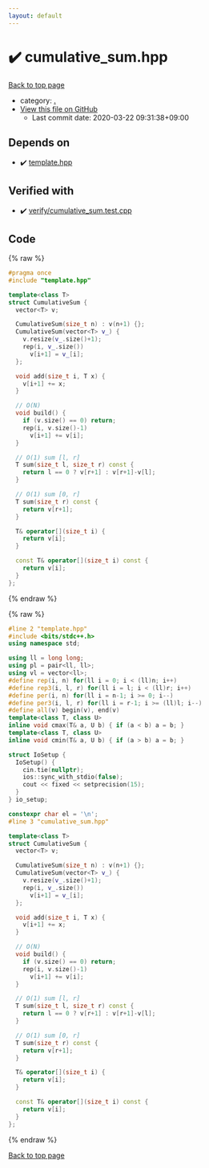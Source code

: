 ```yaml
---
layout: default
---
```


<!-- mathjax config similar to math.stackexchange -->
<script type="text/javascript" async
  src="https://cdnjs.cloudflare.com/ajax/libs/mathjax/2.7.5/MathJax.js?config=TeX-MML-AM_CHTML">
</script>
<script type="text/x-mathjax-config">
  MathJax.Hub.Config({
    TeX: { equationNumbers: { autoNumber: "AMS" }},
    tex2jax: {
      inlineMath: [ ['$','$'] ],
      processEscapes: true
    },
    "HTML-CSS": { matchFontHeight: false },
    displayAlign: "left",
    displayIndent: "2em"
  });
</script>

<script type="text/javascript" src="https://cdnjs.cloudflare.com/ajax/libs/jquery/3.4.1/jquery.min.js"></script>
<script src="https://cdn.jsdelivr.net/npm/jquery-balloon-js@1.1.2/jquery.balloon.min.js" integrity="sha256-ZEYs9VrgAeNuPvs15E39OsyOJaIkXEEt10fzxJ20+2I=" crossorigin="anonymous"></script>
<script type="text/javascript" src="../assets/js/copy-button.js"></script>
<link rel="stylesheet" href="../assets/css/copy-button.css" />


# :heavy_check_mark: cumulative_sum.hpp

<a href="../index.html">Back to top page</a>

* category: <a href="../index.html#5058f1af8388633f609cadb75a75dc9d">.</a>
* <a href="{{ site.github.repository_url }}/blob/master/cumulative_sum.hpp">View this file on GitHub</a>
    - Last commit date: 2020-03-22 09:31:38+09:00




## Depends on

* :heavy_check_mark: <a href="template.hpp.html">template.hpp</a>


## Verified with

* :heavy_check_mark: <a href="../verify/verify/cumulative_sum.test.cpp.html">verify/cumulative_sum.test.cpp</a>


## Code

<a id="unbundled"></a>
{% raw %}
```cpp
#pragma once
#include "template.hpp"

template<class T>
struct CumulativeSum {
  vector<T> v;

  CumulativeSum(size_t n) : v(n+1) {};
  CumulativeSum(vector<T> v_) {
    v.resize(v_.size()+1);
    rep(i, v_.size())
      v[i+1] = v_[i];
  };

  void add(size_t i, T x) {
    v[i+1] += x;
  }

  // O(N)
  void build() {
    if (v.size() == 0) return;
    rep(i, v.size()-1)
      v[i+1] += v[i];
  }

  // O(1) sum [l, r]
  T sum(size_t l, size_t r) const {
    return l == 0 ? v[r+1] : v[r+1]-v[l];
  }

  // O(1) sum [0, r]
  T sum(size_t r) const {
    return v[r+1];
  }

  T& operator[](size_t i) {
    return v[i];
  }

  const T& operator[](size_t i) const {
    return v[i];
  }
};

```
{% endraw %}

<a id="bundled"></a>
{% raw %}
```cpp
#line 2 "template.hpp"
#include <bits/stdc++.h>
using namespace std;

using ll = long long;
using pl = pair<ll, ll>;
using vl = vector<ll>;
#define rep(i, n) for(ll i = 0; i < (ll)n; i++)
#define rep3(i, l, r) for(ll i = l; i < (ll)r; i++)
#define per(i, n) for(ll i = n-1; i >= 0; i--)
#define per3(i, l, r) for(ll i = r-1; i >= (ll)l; i--)
#define all(v) begin(v), end(v)
template<class T, class U>
inline void cmax(T& a, U b) { if (a < b) a = b; }
template<class T, class U>
inline void cmin(T& a, U b) { if (a > b) a = b; }

struct IoSetup {
  IoSetup() {
    cin.tie(nullptr);
    ios::sync_with_stdio(false);
    cout << fixed << setprecision(15);
  }
} io_setup;

constexpr char el = '\n';
#line 3 "cumulative_sum.hpp"

template<class T>
struct CumulativeSum {
  vector<T> v;

  CumulativeSum(size_t n) : v(n+1) {};
  CumulativeSum(vector<T> v_) {
    v.resize(v_.size()+1);
    rep(i, v_.size())
      v[i+1] = v_[i];
  };

  void add(size_t i, T x) {
    v[i+1] += x;
  }

  // O(N)
  void build() {
    if (v.size() == 0) return;
    rep(i, v.size()-1)
      v[i+1] += v[i];
  }

  // O(1) sum [l, r]
  T sum(size_t l, size_t r) const {
    return l == 0 ? v[r+1] : v[r+1]-v[l];
  }

  // O(1) sum [0, r]
  T sum(size_t r) const {
    return v[r+1];
  }

  T& operator[](size_t i) {
    return v[i];
  }

  const T& operator[](size_t i) const {
    return v[i];
  }
};

```
{% endraw %}

<a href="../index.html">Back to top page</a>


